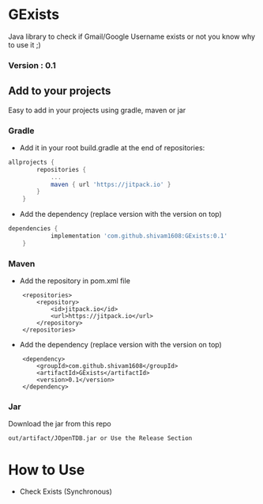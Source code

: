 # GExists
Java library to check if Gmail/Google Username exists or not you know why to use it ;)

### Version : 0.1

## Add to your projects
Easy to add in your projects using gradle, maven or jar

### Gradle
- Add it in your root build.gradle at the end of repositories:
```gradle
allprojects {
		repositories {
			...
			maven { url 'https://jitpack.io' }
		}
	}
```
- Add the dependency (replace version with the version on top)
```gradle
dependencies {
	        implementation 'com.github.shivam1608:GExists:0.1'
	}
```

### Maven
- Add the repository in pom.xml file
```maven
	<repositories>
		<repository>
		    <id>jitpack.io</id>
		    <url>https://jitpack.io</url>
		</repository>
	</repositories>

```
- Add the dependency (replace version with the version on top)
```maven 
	<dependency>
	    <groupId>com.github.shivam1608</groupId>
	    <artifactId>GExists</artifactId>
	    <version>0.1</version>
	</dependency>

```

### Jar 
Download the jar from this repo 
```
out/artifact/JOpenTDB.jar or Use the Release Section
```
# How to Use
- Check Exists (Synchronous)
```java


```
